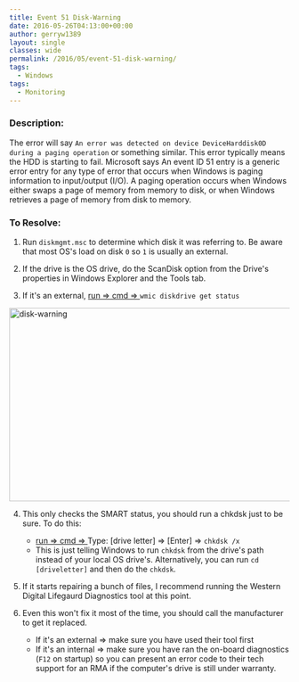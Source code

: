 ```yaml
---
title: Event 51 Disk-Warning
date: 2016-05-26T04:13:00+00:00
author: gerryw1389
layout: single
classes: wide
permalink: /2016/05/event-51-disk-warning/
tags:
  - Windows
tags:
  - Monitoring
---
```

<!--more-->

### Description:

The error will say `An error was detected on device DeviceHarddisk0D during a paging operation` or something similar. This error typically means the HDD is starting to fail. Microsoft says An event ID 51 entry is a generic error entry for any type of error that occurs when Windows is paging information to input/output (I/O). A paging operation occurs when Windows either swaps a page of memory from memory to disk, or when Windows retrieves a page of memory from disk to memory.

### To Resolve:

1. Run `diskmgmt.msc` to determine which disk it was referring to. Be aware that most OS's load on disk `0` so `1` is usually an external.

2. If the drive is the OS drive, do the ScanDisk option from the Drive's properties in Windows Explorer and the Tools tab.

3. If it's an external, [run => cmd => ](https://automationadmin.com/2016/05/command-prompt-overview/) `wmic diskdrive get status`

  <img class="alignnone size-full wp-image-644" src="https://automationadmin.com/assets/images/uploads/2016/09/disk-warning.png" alt="disk-warning" width="726" height="347" srcset="https://automationadmin.com/assets/images/uploads/2016/09/disk-warning.png 726w, https://automationadmin.com/assets/images/uploads/2016/09/disk-warning-300x143.png 300w" sizes="(max-width: 726px) 100vw, 726px" />

4. This only checks the SMART status, you should run a chkdsk just to be sure. To do this:

   - [run => cmd => ](https://automationadmin.com/2016/05/command-prompt-overview/) Type: [drive letter] => [Enter] => `chkdsk /x`
   - This is just telling Windows to run `chkdsk` from the drive's path instead of your local OS drive's. Alternatively, you can run `cd [driveletter]` and then do the `chkdsk`.

5. If it starts repairing a bunch of files, I recommend running the Western Digital Lifegaurd Diagnostics tool at this point.

6. Even this won't fix it most of the time, you should call the manufacturer to get it replaced. 
   - If it's an external => make sure you have used their tool first
   - If it's an internal => make sure you have ran the on-board diagnostics (`F12` on startup) so you can present an error code to their tech support for an RMA if the computer's drive is still under warranty.